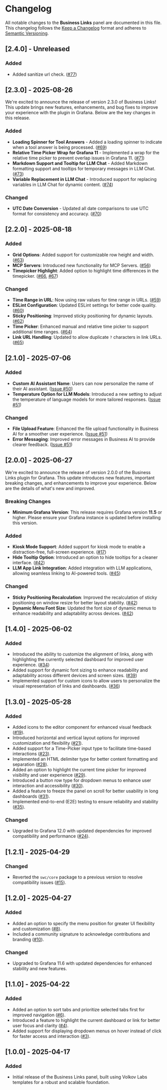 # Changelog

All notable changes to the **Business Links** panel are documented in this file. This changelog follows the [Keep a Changelog](https://keepachangelog.com/en/1.0.0/) format and adheres to [Semantic Versioning](https://semver.org/spec/v2.0.0.html).

## [2.4.0] - Unreleased

### Added

- Added sanitize url check. ([#77](https://github.com/VolkovLabs/business-links/issues/77))

## [2.3.0] - 2025-08-26

We're excited to announce the release of version 2.3.0 of Business Links! This update brings new features, enhancements, and bug fixes to improve your experience with the plugin in Grafana. Below are the key changes in this release.

### Added

- **Loading Spinner for Tool Answers** - Added a loading spinner to indicate when a tool answer is being processed. ([#69](https://github.com/VolkovLabs/business-links/issues/69))
- **Relative Time Picker Wrap for Grafana 11** - Implemented a wrap for the relative time picker to prevent overlap issues in Grafana 11. ([#71](https://github.com/VolkovLabs/business-links/issues/71))
- **Markdown Support and Tooltip for LLM Chat** - Added Markdown formatting support and tooltips for temporary messages in LLM Chat. ([#73](https://github.com/VolkovLabs/business-links/issues/73))
- **Variable Replacement in LLM Chat** - Introduced support for replacing variables in LLM Chat for dynamic content. ([#74](https://github.com/VolkovLabs/business-links/issues/74))

### Changed

- **UTC Date Conversion** - Updated all date comparisons to use UTC format for consistency and accuracy. ([#70](https://github.com/VolkovLabs/business-links/issues/70))

## [2.2.0] - 2025-08-18

### Added

- **Grid Options**: Added support for customizable row height and width. ([#63](https://github.com/VolkovLabs/business-links/issues/63))
- **MCP Servers**: Introduced new functionality for MCP Servers. ([#56](https://github.com/VolkovLabs/business-links/issues/56))
- **Timepicker Highlight**: Added option to highlight time differences in the timepicker. ([#66](https://github.com/VolkovLabs/business-links/issues/66), [#67](https://github.com/VolkovLabs/business-links/issues/67))

### Changed

- **Time Range in URL**: Now using raw values for time range in URLs. ([#59](https://github.com/VolkovLabs/business-links/issues/59))
- **ESLint Configuration**: Updated ESLint settings for better code quality. ([#60](https://github.com/VolkovLabs/business-links/issues/60))
- **Sticky Positioning**: Improved sticky positioning for dynamic layouts. ([#62](https://github.com/VolkovLabs/business-links/issues/62))
- **Time Picker**: Enhanced manual and relative time picker to support additional time ranges. ([#64](https://github.com/VolkovLabs/business-links/issues/64))
- **Link URL Handling**: Updated to allow duplicate `?` characters in link URLs. ([#65](https://github.com/VolkovLabs/business-links/issues/65))

## [2.1.0] - 2025-07-06

### Added

- **Custom AI Assistant Name**: Users can now personalize the name of their AI assistant. ([Issue #50](https://github.com/VolkovLabs/business-links/issues/50))
- **Temperature Option for LLM Models**: Introduced a new setting to adjust the temperature of language models for more tailored responses. ([Issue #51](https://github.com/VolkovLabs/business-links/issues/51))

### Changed

- **File Upload Feature**: Enhanced the file upload functionality in Business AI for a smoother user experience. ([Issue #51](https://github.com/VolkovLabs/business-links/issues/51))
- **Error Messaging**: Improved error messages in Business AI to provide clearer feedback. ([Issue #51](https://github.com/VolkovLabs/business-links/issues/51))

## [2.0.0] - 2025-06-27

We're excited to announce the release of version 2.0.0 of the Business Links plugin for Grafana. This update introduces new features, important breaking changes, and enhancements to improve your experience. Below are the details of what's new and improved.

### Breaking Changes

- **Minimum Grafana Version**: This release requires Grafana version **11.5** or higher. Please ensure your Grafana instance is updated before installing this version.

### Added

- **Kiosk Mode Support**: Added support for kiosk mode to enable a distraction-free, full-screen experience. ([#17](https://github.com/VolkovLabs/business-links/issues/17))
- **Hide Tooltip Option**: Introduced an option to hide tooltips for a cleaner interface. ([#42](https://github.com/VolkovLabs/business-links/issues/42))
- **LLM App Link Integration**: Added integration with LLM applications, allowing seamless linking to AI-powered tools. ([#45](https://github.com/VolkovLabs/business-links/issues/45))

### Changed

- **Sticky Positioning Recalculation**: Improved the recalculation of sticky positioning on window resize for better layout stability. ([#42](https://github.com/VolkovLabs/business-links/issues/42))
- **Dynamic Menu Font Size**: Updated the font size of dynamic menus to enhance readability and adaptability across devices. ([#42](https://github.com/VolkovLabs/business-links/issues/42))

## [1.4.0] - 2025-06-02

### Added

- Introduced the ability to customize the alignment of links, along with highlighting the currently selected dashboard for improved user experience. ([#34](https://github.com/VolkovLabs/business-links/issues/34))
- Added support for dynamic font sizing to enhance readability and adaptability across different devices and screen sizes. ([#39](https://github.com/VolkovLabs/business-links/pull/39))
- Implemented support for custom icons to allow users to personalize the visual representation of links and dashboards. ([#36](https://github.com/VolkovLabs/business-links/issues/36))

## [1.3.0] - 2025-05-28

### Added

- Added icons to the editor component for enhanced visual feedback ([#19](https://github.com/VolkovLabs/business-links/issues/19)).
- Introduced horizontal and vertical layout options for improved customization and flexibility ([#21](https://github.com/VolkovLabs/business-links/issues/21)).
- Added support for a Time-Picker input type to facilitate time-based interactions ([#23](https://github.com/VolkovLabs/business-links/issues/23)).
- Implemented an HTML delimiter type for better content formatting and separation ([#28](https://github.com/VolkovLabs/business-links/issues/28)).
- Added an option to highlight the current time picker for improved visibility and user experience ([#29](https://github.com/VolkovLabs/business-links/issues/29)).
- Introduced a button row type for dropdown menus to enhance user interaction and accessibility ([#30](https://github.com/VolkovLabs/business-links/issues/30)).
- Added a feature to freeze the panel on scroll for better usability in long dashboards ([#31](https://github.com/VolkovLabs/business-links/issues/31)).
- Implemented end-to-end (E2E) testing to ensure reliability and stability ([#35](https://github.com/VolkovLabs/business-links/issues/35)).

### Changed

- Upgraded to Grafana 12.0 with updated dependencies for improved compatibility and performance ([#24](https://github.com/VolkovLabs/business-links/issues/24)).

## [1.2.1] - 2025-04-29

### Changed

- Reverted the `swc/core` package to a previous version to resolve compatibility issues ([#15](https://github.com/VolkovLabs/business-links/issues/15)).

## [1.2.0] - 2025-04-27

### Added

- Added an option to specify the menu position for greater UI flexibility and customization ([#8](https://github.com/VolkovLabs/business-links/issues/8)).
- Included a community signature to acknowledge contributions and branding ([#10](https://github.com/VolkovLabs/business-links/issues/10)).

### Changed

- Upgraded to Grafana 11.6 with updated dependencies for enhanced stability and new features.

## [1.1.0] - 2025-04-22

### Added

- Added an option to sort tabs and prioritize selected tabs first for improved navigation ([#6](https://github.com/VolkovLabs/business-links/issues/6)).
- Introduced a feature to highlight the current dashboard or link for better user focus and clarity ([#4](https://github.com/VolkovLabs/business-links/issues/4)).
- Added support for displaying dropdown menus on hover instead of click for faster access and interaction ([#3](https://github.com/VolkovLabs/business-links/issues/3)).

## [1.0.0] - 2025-04-17

### Added

- Initial release of the Business Links panel, built using Volkov Labs templates for a robust and scalable foundation.
